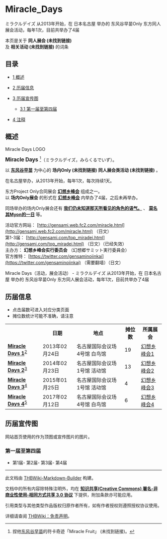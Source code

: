 # Miracle_Days

<!-- source html: G:\repos\THBWiki-Markdown-Builder\THBWikiMarkdown\Temp\main\c\ce\ns0%3AMiracle_Days.html -->

ミラクルデイズ 从2013年开始，在 日本名古屋 举办的 东风谷早苗Only 东方同人展会活动，每年1次，目前共举办了4届

本页是关于 **同人展会 (未找到链接)**   
及 **相关活动 (未找到链接)** 的词条
## 目录

- [1 概述](#概述)
- [2 历届信息](#历届信息)
- [3 历届宣传图](#历届宣传图)

  - [3.1 第一届至第四届](#第一届至第四届)



- [4 注释](#注释)




## 概述
[](./文件-Miracle_Days_LOGO.gif.md)  [](./文件-Miracle_Days_LOGO.gif.md)Miracle Days LOGO
  
<big> **Miracle Days** </big>[^cite_note-1]（ミラクルデイズ，みらくるでいず）。  
  
  
  
  
以 **[东风谷早苗](./东风谷早苗.md)** 为中心的 **场内Only (未找到链接)**  **同人展会类活动 (未找到链接)** 。  
  
在名古屋举办，从2013年开始，每年1次，每次持续1天。  
  
东方Project Only合同展会 **[幻想乡峰会](./幻想乡峰会.md)** 组成之一。  
以 **场内Only展会** 的形式在 **[幻想乡峰会](./幻想乡峰会.md)** 内举办了4届，之后未再举办。  
  
同场举办的场内Only展会还有 **[我们仍未知道那天所看见的角色的语气。](./我们仍未知道那天所看见的角色的语气。.md)** 、 **[莫名其Myon的一日](./莫名其Myon的一日.md)** 等。  
  
  
  
  
活动官方网站： [http://gensami.web.fc2.com/miracle.html](http://gensami.web.fc2.com/miracle.html) （日文）  
第1-3届： [http://gensami.com/top_miradei.html](http://gensami.com/top_miradei.html) （日文）（已经失效）  
主办方： **幻想乡峰会实行委员会** （幻想郷サミット実行委員会）  
官方推特： [https://twitter.com/gensaminoiinkai](https://twitter.com/gensaminoiinkai) （需要翻墙）（日文）  
  
Miracle Days（活动，展会活动） - ミラクルデイズ 从2013年开始，在 日本名古屋 举办的 东风谷早苗Only 东方同人展会活动，每年1次，目前共举办了4届
## 历届信息
- 点击届数可进入对应分类页面
- 摊位数统计可能不准确，请注意


<table>
<tbody><tr><th> </th><th>日期</th><th>地点</th><th>摊位数</th><th>所属展会</th></tr><tr><td id="1"><b><a href="/展会作品列表?e=Miracle+Days%231">Miracle Days 1</a></b><sup id="cite_ref-2" class="reference"><a href="#cite_note-2">2</a></sup></td><td id="">2013年02月24日</td><td>名古屋国际会议场 4号馆 白鸟馆</td><td>19</td><td><a href="/%E5%B9%BB%E6%83%B3%E4%B9%A1%E5%B3%B0%E4%BC%9A#1" title="幻想乡峰会">幻想乡峰会1</a></td></tr><tr><td id="2"><b><a href="/展会作品列表?e=Miracle+Days%232">Miracle Days 2</a></b><sup id="cite_ref-3" class="reference"><a href="#cite_note-3">3</a></sup></td><td id="">2014年02月23日</td><td>名古屋国际会议场 1号馆 活动馆</td><td>13</td><td><a href="/%E5%B9%BB%E6%83%B3%E4%B9%A1%E5%B3%B0%E4%BC%9A#2" title="幻想乡峰会">幻想乡峰会2</a></td></tr><tr><td id="3"><b><a href="/展会作品列表?e=Miracle+Days%233">Miracle Days 3</a></b><sup id="cite_ref-4" class="reference"><a href="#cite_note-4">4</a></sup></td><td id="">2015年01月25日</td><td>名古屋国际会议场 1号馆 活动馆</td><td>4</td><td><a href="/%E5%B9%BB%E6%83%B3%E4%B9%A1%E5%B3%B0%E4%BC%9A#3" title="幻想乡峰会">幻想乡峰会3</a></td></tr><tr><td id="4"><b><a href="/展会作品列表?e=Miracle+Days%234">Miracle Days 4</a></b><sup id="cite_ref-5" class="reference"><a href="#cite_note-5">5</a></sup></td><td id="">2017年02月12日</td><td>名古屋国际会议场 4号馆 白鸟馆</td><td>6</td><td><a href="/%E5%B9%BB%E6%83%B3%E4%B9%A1%E5%B3%B0%E4%BC%9A#4" title="幻想乡峰会">幻想乡峰会4</a></td></tr>
</tbody></table>


## 历届宣传图
  
网站首页使用的作为顶图或宣传图片的图片。
  

### 第一届至第四届
- [](./文件-Miracle_Days_1.jpg.md)第1届- [](./文件-Miracle_Days_2.jpg.md)第2届- [](./文件-Miracle_Days_3.jpg.md)第3届- [](./文件-Miracle_Days_4.png.md)第4届


[^cite_note-1]: 捏他[东风谷早苗](./东风谷早苗.md)的符卡奇迹「Miracle Fruit」 (未找到链接)。

  
  






---

此文档由 [THBWiki-Markdown-Builder](https://github.com/Delsin-Yu/THBWiki-Markdown-Builder) 构建。

文档中的所有内容除特殊注明外，均在 [**知识共享(Creative Commons) 署名-非商业性使用-相同方式共享 3.0 协议**](https://creativecommons.org/licenses/by-sa/3.0/deed.zh-hans) 下提供，附加条款亦可能应用。

引用类型与其他类型作品版权归原作者所有，如有作者授权则遵照授权协议使用。

详细请查阅 [THBWiki：免责声明](https://thbwiki.cc/THBWiki:%E5%85%8D%E8%B4%A3%E5%A3%B0%E6%98%8E)。

